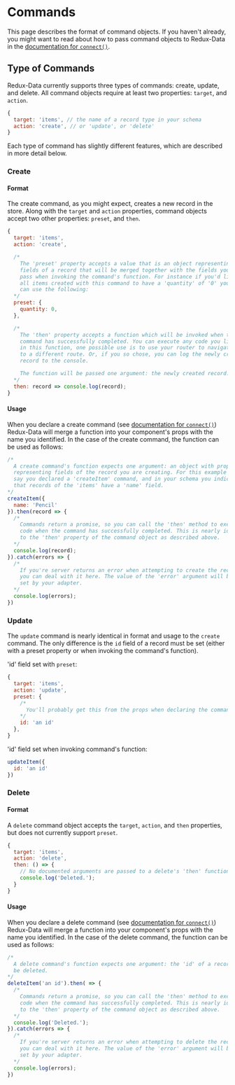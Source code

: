 # Commands

This page describes the format of command objects. If you haven't already, you might want to read about how to pass command objects to Redux-Data in the [documentation for `connect()`](/docs/connect.md).

## Type of Commands
Redux-Data currently supports three types of commands: create, update, and delete. All command objects require at least two properties: `target`, and `action`.

```javascript
{
  target: 'items', // the name of a record type in your schema
  action: 'create', // or 'update', or 'delete'
}
```

Each type of command has slightly different features, which are described in more detail below.

### Create
#### Format
The create command, as you might expect, creates a new record in the store. Along with the `target` and `action` properties, command objects accept two other properties: `preset`, and `then`.

```javascript
{
  target: 'items',
  action: 'create',

  /*
    The 'preset' property accepts a value that is an object representing
    fields of a record that will be merged together with the fields you
    pass when invoking the command's function. For instance if you'd like
    all items created with this command to have a 'quantity' of '0' you
    can use the following:
  */
  preset: {
    quantity: 0,
  },

  /*
    The 'then' property accepts a function which will be invoked when the
    command has successfully completed. You can execute any code you like
    in this function, one possible use is to use your router to navigate
    to a different route. Or, if you so chose, you can log the newly created
    record to the console.

    The function will be passed one argument: the newly created record.
  */
  then: record => console.log(record);
}
```

#### Usage
When you declare a create command (see [documentation for `connect()`](/docs/connect.md)) Redux-Data will merge a function into your component's props with the name you identified. In the case of the create command, the function can be used as follows:

```javascript
/*
  A create command's function expects one argument: an object with properties
  representing fields of the record you are creating. For this example let's
  say you declared a 'createItem' command, and in your schema you indicated
  that records of the 'items' have a 'name' field.
*/
createItem({
  name: 'Pencil'
}).then(record => {
  /*
    Commands return a promise, so you can call the 'then' method to execute
    code when the command has successfully completed. This is nearly identical
    to the 'then' property of the command object as described above.
  */
  console.log(record);
}).catch(errors => {
  /*
    If you're server returns an error when attempting to create the record
    you can deal with it here. The value of the 'error' argument will be
    set by your adapter.
  */
  console.log(errors);
})
```

### Update
The `update` command is nearly identical in format and usage to the `create` command. The only difference is the `id` field of a record must be set (either with a preset property or when invoking the command's function).

'id' field set with `preset`:
```javascript
{
  target: 'items',
  action: 'update',
  preset: {
    /*
      You'll probably get this from the props when declaring the command.
    */
    id: 'an id'
  },
}
```

'id' field set when invoking command's function:
```javascript
updateItem({
  id: 'an id'
})
```

### Delete
#### Format
A `delete` command object accepts the `target`, `action`, and `then` properties, but does not currently support `preset`.

```javascript
{
  target: 'items',
  action: 'delete',
  then: () => {
    // No documented arguments are passed to a delete's 'then' function.
    console.log('Deleted.');
  }
}
```

#### Usage
When you declare a delete command (see [documentation for `connect()`](/docs/connect.md)) Redux-Data will merge a function into your component's props with the name you identified. In the case of the delete command, the function can be used as follows:

```javascript
/*
  A delete command's function expects one argument: the 'id' of a record to
  be deleted.
*/
deleteItem('an id').then( => {
  /*
    Commands return a promise, so you can call the 'then' method to execute
    code when the command has successfully completed. This is nearly identical
    to the 'then' property of the command object as described above.
  */
  console.log('Deleted.');
}).catch(errors => {
  /*
    If you're server returns an error when attempting to delete the record
    you can deal with it here. The value of the 'error' argument will be
    set by your adapter.
  */
  console.log(errors);
})
```
